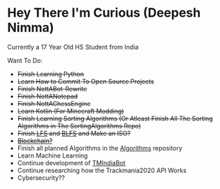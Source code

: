 # Hey There I'm Curious (Deepesh Nimma)


Currently a 17 Year Old HS Student from India

Want To Do:
* ~~Finish Learning Python~~
* ~~Learn How to Commit To Open Source Projects~~
* ~~Finish NottABot-Rewrite~~
* ~~Finish NottANotepad~~
* ~~Finish NottAChessEngine~~
* ~~Learn Kotlin (For Minecraft Modding)~~
* ~~Finish Learning Sorting Algorithms (Or Atleast Finish All The Sorting Algorithms in The SortingAlgorithms Repo)~~
* ~~Finish [LFS](https://linuxfromscratch.org/) and [BLFS](https://linuxfromscratch.org/blfs/) and Make an ISO?~~
* ~~[Blockchain?](https://medium.com/crypto-currently/lets-build-the-tiniest-blockchain-e70965a248b)~~
* Finish all planned Algorithms in the [Algorithms](https://github.com/NottCurious/Algorithms) repository
* Learn Machine Learning
* Continue development of [TMIndiaBot](https://github.com/NottCurious/TMIndiaBot)
* Continue researching how the Trackmania2020 API Works
* Cybersecurity??
